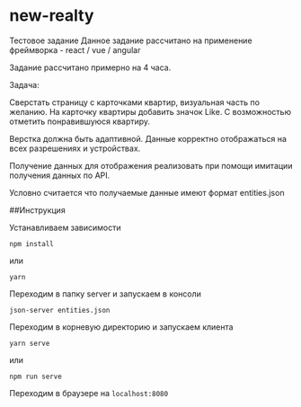 # new-realty

Тестовое задание
Данное задание рассчитано на применение фреймворка - react / vue / angular

Задание рассчитано примерно на 4 часа.

Задача:

Сверстать страницу с карточками квартир, визуальная часть по желанию. На карточку квартиры добавить значок Like. С возможностью отметить понравившуюся квартиру.

Верстка должна быть адаптивной. Данные корректно отображаться на всех разрешениях и устройствах.

Получение данных для отображения реализовать при помощи имитации получения данных по API.

Условно считается что получаемые данные имеют формат entities.json

##Инструкция

Устанавливаем зависимости

```
npm install
```

или

```
yarn
```

Переходим в папку server и запускаем в консоли

```
json-server entities.json
```

Переходим в корневую директорию и запускаем клиента

```
yarn serve
```

или

```
npm run serve
```

Переходим в браузере на `localhost:8080`
